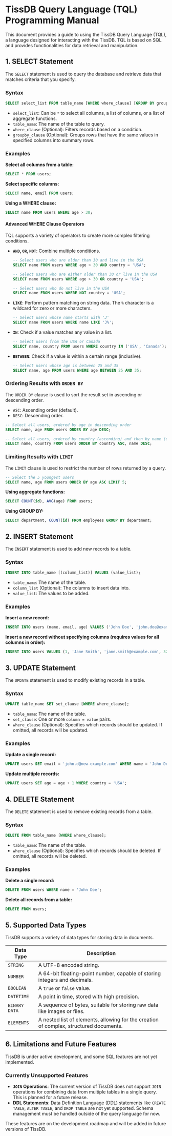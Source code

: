 # TissDB Query Language (TQL) Programming Manual

This document provides a guide to using the TissDB Query Language (TQL), a language designed for interacting with the TissDB. TQL is based on SQL and provides functionalities for data retrieval and manipulation.

## 1. SELECT Statement

The `SELECT` statement is used to query the database and retrieve data that matches criteria that you specify.

### Syntax

```sql
SELECT select_list FROM table_name [WHERE where_clause] [GROUP BY groupby_clause];
```

- `select_list`: Can be `*` to select all columns, a list of columns, or a list of aggregate functions.
- `table_name`: The name of the table to query.
- `where_clause` (Optional): Filters records based on a condition.
- `groupby_clause` (Optional): Groups rows that have the same values in specified columns into summary rows.

### Examples

**Select all columns from a table:**

```sql
SELECT * FROM users;
```

**Select specific columns:**

```sql
SELECT name, email FROM users;
```

**Using a WHERE clause:**

```sql
SELECT name FROM users WHERE age > 30;
```

#### Advanced WHERE Clause Operators

TQL supports a variety of operators to create more complex filtering conditions.

-   **`AND`, `OR`, `NOT`**: Combine multiple conditions.
    ```sql
    -- Select users who are older than 30 and live in the USA
    SELECT name FROM users WHERE age > 30 AND country = 'USA';

    -- Select users who are either older than 30 or live in the USA
    SELECT name FROM users WHERE age > 30 OR country = 'USA';

    -- Select users who do not live in the USA
    SELECT name FROM users WHERE NOT country = 'USA';
    ```

-   **`LIKE`**: Perform pattern matching on string data. The `%` character is a wildcard for zero or more characters.
    ```sql
    -- Select users whose name starts with 'J'
    SELECT name FROM users WHERE name LIKE 'J%';
    ```

-   **`IN`**: Check if a value matches any value in a list.
    ```sql
    -- Select users from the USA or Canada
    SELECT name, country FROM users WHERE country IN ('USA', 'Canada');
    ```

-   **`BETWEEN`**: Check if a value is within a certain range (inclusive).
    ```sql
    -- Select users whose age is between 25 and 35
    SELECT name, age FROM users WHERE age BETWEEN 25 AND 35;
    ```

### Ordering Results with `ORDER BY`

The `ORDER BY` clause is used to sort the result set in ascending or descending order.

-   `ASC`: Ascending order (default).
-   `DESC`: Descending order.

```sql
-- Select all users, ordered by age in descending order
SELECT name, age FROM users ORDER BY age DESC;

-- Select all users, ordered by country (ascending) and then by name (descending)
SELECT name, country FROM users ORDER BY country ASC, name DESC;
```

### Limiting Results with `LIMIT`

The `LIMIT` clause is used to restrict the number of rows returned by a query.

```sql
-- Select the 5 youngest users
SELECT name, age FROM users ORDER BY age ASC LIMIT 5;
```

**Using aggregate functions:**

```sql
SELECT COUNT(id), AVG(age) FROM users;
```

**Using GROUP BY:**

```sql
SELECT department, COUNT(id) FROM employees GROUP BY department;
```

## 2. INSERT Statement

The `INSERT` statement is used to add new records to a table.

### Syntax

```sql
INSERT INTO table_name [(column_list)] VALUES (value_list);
```

- `table_name`: The name of the table.
- `column_list` (Optional): The columns to insert data into.
- `value_list`: The values to be added.

### Examples

**Insert a new record:**

```sql
INSERT INTO users (name, email, age) VALUES ('John Doe', 'john.doe@example.com', 28);
```

**Insert a new record without specifying columns (requires values for all columns in order):**

```sql
INSERT INTO users VALUES (1, 'Jane Smith', 'jane.smith@example.com', 32);
```

## 3. UPDATE Statement

The `UPDATE` statement is used to modify existing records in a table.

### Syntax

```sql
UPDATE table_name SET set_clause [WHERE where_clause];
```

- `table_name`: The name of the table.
- `set_clause`: One or more `column = value` pairs.
- `where_clause` (Optional): Specifies which records should be updated. If omitted, all records will be updated.

### Examples

**Update a single record:**

```sql
UPDATE users SET email = 'john.d@new-example.com' WHERE name = 'John Doe';
```

**Update multiple records:**

```sql
UPDATE users SET age = age + 1 WHERE country = 'USA';
```

## 4. DELETE Statement

The `DELETE` statement is used to remove existing records from a table.

### Syntax

```sql
DELETE FROM table_name [WHERE where_clause];
```

- `table_name`: The name of the table.
- `where_clause` (Optional): Specifies which records should be deleted. If omitted, all records will be deleted.

### Examples

**Delete a single record:**

```sql
DELETE FROM users WHERE name = 'John Doe';
```

**Delete all records from a table:**

```sql
DELETE FROM users;
```

## 5. Supported Data Types

TissDB supports a variety of data types for storing data in documents.

| Data Type     | Description                                                                 |
|---------------|-----------------------------------------------------------------------------|
| `STRING`      | A UTF-8 encoded string.                                                     |
| `NUMBER`      | A 64-bit floating-point number, capable of storing integers and decimals.   |
| `BOOLEAN`     | A `true` or `false` value.                                                  |
| `DATETIME`    | A point in time, stored with high precision.                                |
| `BINARY DATA` | A sequence of bytes, suitable for storing raw data like images or files.    |
| `ELEMENTS`    | A nested list of elements, allowing for the creation of complex, structured documents. |

## 6. Limitations and Future Features

TissDB is under active development, and some SQL features are not yet implemented.

### Currently Unsupported Features

-   **`JOIN` Operations**: The current version of TissDB does not support `JOIN` operations for combining data from multiple tables in a single query. This is planned for a future release.
-   **DDL Statements**: Data Definition Language (DDL) statements like `CREATE TABLE`, `ALTER TABLE`, and `DROP TABLE` are not yet supported. Schema management must be handled outside of the query language for now.

These features are on the development roadmap and will be added in future versions of TissDB.
